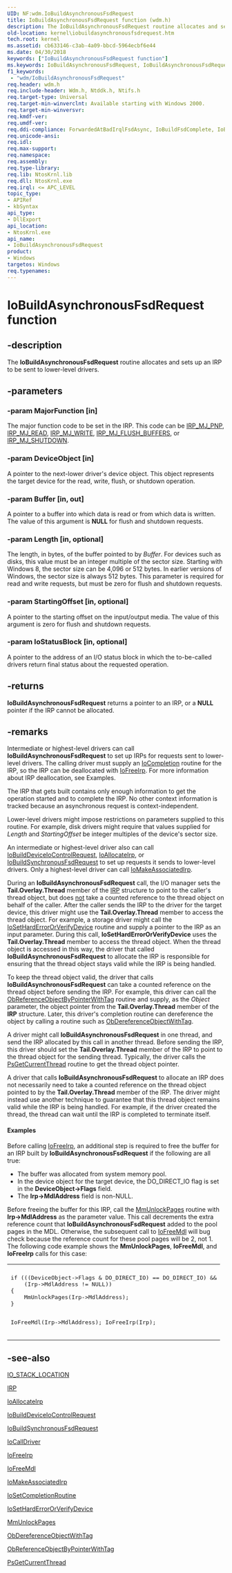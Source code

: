 ```yaml
---
UID: NF:wdm.IoBuildAsynchronousFsdRequest
title: IoBuildAsynchronousFsdRequest function (wdm.h)
description: The IoBuildAsynchronousFsdRequest routine allocates and sets up an IRP to be sent to lower-level drivers.
old-location: kernel\iobuildasynchronousfsdrequest.htm
tech.root: kernel
ms.assetid: cb633146-c3ab-4a09-bbcd-5964ecbf6e44
ms.date: 04/30/2018
keywords: ["IoBuildAsynchronousFsdRequest function"]
ms.keywords: IoBuildAsynchronousFsdRequest, IoBuildAsynchronousFsdRequest routine [Kernel-Mode Driver Architecture], k104_bbefd6f7-02b9-497d-9d9e-aef507436cd4.xml, kernel.iobuildasynchronousfsdrequest, wdm/IoBuildAsynchronousFsdRequest
f1_keywords:
 - "wdm/IoBuildAsynchronousFsdRequest"
req.header: wdm.h
req.include-header: Wdm.h, Ntddk.h, Ntifs.h
req.target-type: Universal
req.target-min-winverclnt: Available starting with Windows 2000.
req.target-min-winversvr: 
req.kmdf-ver: 
req.umdf-ver: 
req.ddi-compliance: ForwardedAtBadIrqlFsdAsync, IoBuildFsdComplete, IoBuildFsdForward, IoBuildFsdFree, HwStorPortProhibitedDDIs
req.unicode-ansi: 
req.idl: 
req.max-support: 
req.namespace: 
req.assembly: 
req.type-library: 
req.lib: NtosKrnl.lib
req.dll: NtosKrnl.exe
req.irql: <= APC_LEVEL
topic_type:
- APIRef
- kbSyntax
api_type:
- DllExport
api_location:
- NtosKrnl.exe
api_name:
- IoBuildAsynchronousFsdRequest
product:
- Windows
targetos: Windows
req.typenames: 
---
```


# IoBuildAsynchronousFsdRequest function


## -description


The <b>IoBuildAsynchronousFsdRequest</b> routine allocates and sets up an IRP to be sent to lower-level drivers.


## -parameters




### -param MajorFunction [in]

The major function code to be set in the IRP. This code can be <a href="https://docs.microsoft.com/windows-hardware/drivers/ifs/irp-mj-pnp">IRP_MJ_PNP</a>, <a href="https://docs.microsoft.com/windows-hardware/drivers/ifs/irp-mj-read">IRP_MJ_READ</a>, <a href="https://docs.microsoft.com/windows-hardware/drivers/kernel/irp-mj-write">IRP_MJ_WRITE</a>, <a href="https://docs.microsoft.com/windows-hardware/drivers/ifs/irp-mj-flush-buffers">IRP_MJ_FLUSH_BUFFERS</a>, or <a href="https://docs.microsoft.com/windows-hardware/drivers/ifs/irp-mj-shutdown">IRP_MJ_SHUTDOWN</a>.


### -param DeviceObject [in]

A pointer to the next-lower driver's device object. This object represents the target device for the read, write, flush, or shutdown operation.


### -param Buffer [in, out]

A pointer to a buffer into which data is read or from which data is written. The value of this argument is <b>NULL</b> for flush and shutdown requests.


### -param Length [in, optional]

The length, in bytes, of the buffer pointed to by <i>Buffer</i>. For devices such as disks, this value must be an integer multiple of the sector size. Starting with Windows 8, the sector size can be 4,096 or 512 bytes. In earlier versions of Windows, the sector size is always 512 bytes. This parameter is required for read and write requests, but must be zero for flush and shutdown requests.


### -param StartingOffset [in, optional]

A pointer to the starting offset on the input/output media. The value of this argument is zero for flush and shutdown requests.


### -param IoStatusBlock [in, optional]

A pointer to the address of an I/O status block in which the to-be-called drivers return final status about the requested operation.


## -returns



<b>IoBuildAsynchronousFsdRequest</b> returns a pointer to an IRP, or a <b>NULL</b> pointer if the IRP cannot be allocated.




## -remarks



Intermediate or highest-level drivers can call <b>IoBuildAsynchronousFsdRequest</b> to set up IRPs for requests sent to lower-level drivers. The calling driver must supply an <a href="https://docs.microsoft.com/windows-hardware/drivers/ddi/wdm/nc-wdm-io_completion_routine">IoCompletion</a> routine for the IRP, so the IRP can be deallocated with <a href="https://docs.microsoft.com/windows-hardware/drivers/devtest/storport-iofreeirp">IoFreeIrp</a>. For more information about IRP deallocation, see Examples.

The IRP that gets built contains only enough information to get the operation started and to complete the IRP. No other context information is tracked because an asynchronous request is context-independent.

Lower-level drivers might impose restrictions on parameters supplied to this routine. For example, disk drivers might require that values supplied for <i>Length</i> and <i>StartingOffset</i> be integer multiples of the device's sector size.

An intermediate or highest-level driver also can call <a href="https://docs.microsoft.com/windows-hardware/drivers/ddi/wdm/nf-wdm-iobuilddeviceiocontrolrequest">IoBuildDeviceIoControlRequest</a>, <a href="https://docs.microsoft.com/windows-hardware/drivers/ddi/wdm/nf-wdm-ioallocateirp">IoAllocateIrp</a>, or <a href="https://docs.microsoft.com/windows-hardware/drivers/ddi/wdm/nf-wdm-iobuildsynchronousfsdrequest">IoBuildSynchronousFsdRequest</a> to set up requests it sends to lower-level drivers. Only a highest-level driver can call <a href="https://docs.microsoft.com/windows-hardware/drivers/ddi/ntddk/nf-ntddk-iomakeassociatedirp">IoMakeAssociatedIrp</a>.

During an <b>IoBuildAsynchronousFsdRequest</b> call, the I/O manager sets the <b>Tail.Overlay.Thread</b> member of the <a href="https://docs.microsoft.com/windows-hardware/drivers/ddi/wdm/ns-wdm-_irp">IRP</a> structure to point to the caller's thread object, but does <u>not</u> take a counted reference to the thread object on behalf of the caller. After the caller sends the IRP to the driver for the target device, this driver might use the <b>Tail.Overlay.Thread</b> member to access the thread object. For example, a storage driver might call the <a href="https://docs.microsoft.com/windows-hardware/drivers/ddi/ntddk/nf-ntddk-iosetharderrororverifydevice">IoSetHardErrorOrVerifyDevice</a> routine and supply a pointer to the IRP as an input parameter. During this call, <b>IoSetHardErrorOrVerifyDevice</b> uses the <b>Tail.Overlay.Thread</b> member to access the thread object. When the thread object is accessed in this way, the driver that called <b>IoBuildAsynchronousFsdRequest</b> to allocate the IRP is responsible for ensuring that the thread object stays valid while the IRP is being handled.

To keep the thread object valid, the driver that calls <b>IoBuildAsynchronousFsdRequest</b> can take a counted reference on the thread object before sending the IRP. For example, this driver can call the <a href="https://docs.microsoft.com/windows-hardware/drivers/ddi/wdm/nf-wdm-obreferenceobjectbypointerwithtag">ObReferenceObjectByPointerWithTag</a> routine and supply, as the <i>Object</i> parameter, the object pointer from the <b>Tail.Overlay.Thread</b> member of the <b>IRP</b> structure. Later, this driver's completion routine can dereference the object by calling a routine such as <a href="https://docs.microsoft.com/windows-hardware/drivers/ddi/wdm/nf-wdm-obdereferenceobjectwithtag">ObDereferenceObjectWithTag</a>.

A driver might call <b>IoBuildAsynchronousFsdRequest</b> in one thread, and send the IRP allocated by this call in another thread. Before sending the IRP, this driver should set the <b>Tail.Overlay.Thread</b> member of the IRP to point to the thread object for the sending thread. Typically, the driver calls the <a href="https://docs.microsoft.com/windows-hardware/drivers/ddi/ntddk/nf-ntddk-psgetcurrentthread">PsGetCurrentThread</a> routine to get the thread object pointer.

A driver that calls <b>IoBuildAsynchronousFsdRequest</b> to allocate an IRP does not necessarily need to take a counted reference on the thread object pointed to by the <b>Tail.Overlay.Thread</b> member of the IRP. The driver might instead use another technique to guarantee that this thread object remains valid while the IRP is being handled. For example, if the driver created the thread, the thread can wait until the IRP is completed to terminate itself.


#### Examples

Before calling <a href="https://docs.microsoft.com/windows-hardware/drivers/devtest/storport-iofreeirp">IoFreeIrp</a>, an additional step is required to free the buffer for an IRP built by <b>IoBuildAsynchronousFsdRequest</b> if the following are all true:

<ul>
<li>The buffer was allocated from system memory pool.</li>
<li>In the device object for the target device, the DO_DIRECT_IO flag is set in the <b>DeviceObject->Flags</b> field.</li>
<li>The <b>Irp->MdlAddress</b> field is non-NULL.</li>
</ul>
Before freeing the buffer for this IRP, call the <a href="https://docs.microsoft.com/windows-hardware/drivers/ddi/wdm/nf-wdm-mmunlockpages">MmUnlockPages</a> routine with <b>Irp->MdlAddress</b> as the parameter value. This call decrements the extra reference count that <b>IoBuildAsynchronousFsdRequest</b> added to the pool pages in the MDL. Otherwise, the subsequent call to <a href="https://docs.microsoft.com/windows-hardware/drivers/ddi/wdm/nf-wdm-iofreemdl">IoFreeMdl</a> will bug check because the reference count for these pool pages will be 2, not 1. The following code example shows the <b>MmUnlockPages</b>, <b>IoFreeMdl</b>, and <b>IoFreeIrp</b> calls for this case:

<div class="code"><span codelanguage=""><table>
<tr>
<th></th>
</tr>
<tr>
<td>
<pre>if (((DeviceObject->Flags & DO_DIRECT_IO) == DO_DIRECT_IO) &&
    (Irp->MdlAddress != NULL))
{
    MmUnlockPages(Irp->MdlAddress);
}

IoFreeMdl(Irp->MdlAddress);
IoFreeIrp(Irp);
</pre>
</td>
</tr>
</table></span></div>



## -see-also




<a href="https://docs.microsoft.com/windows-hardware/drivers/ddi/wdm/ns-wdm-_io_stack_location">IO_STACK_LOCATION</a>



<a href="https://docs.microsoft.com/windows-hardware/drivers/ddi/wdm/ns-wdm-_irp">IRP</a>



<a href="https://docs.microsoft.com/windows-hardware/drivers/ddi/wdm/nf-wdm-ioallocateirp">IoAllocateIrp</a>



<a href="https://docs.microsoft.com/windows-hardware/drivers/ddi/wdm/nf-wdm-iobuilddeviceiocontrolrequest">IoBuildDeviceIoControlRequest</a>



<a href="https://docs.microsoft.com/windows-hardware/drivers/ddi/wdm/nf-wdm-iobuildsynchronousfsdrequest">IoBuildSynchronousFsdRequest</a>



<a href="https://docs.microsoft.com/windows-hardware/drivers/ddi/wdm/nf-wdm-iocalldriver">IoCallDriver</a>



<a href="https://docs.microsoft.com/windows-hardware/drivers/devtest/storport-iofreeirp">IoFreeIrp</a>



<a href="https://docs.microsoft.com/windows-hardware/drivers/ddi/wdm/nf-wdm-iofreemdl">IoFreeMdl</a>



<a href="https://docs.microsoft.com/windows-hardware/drivers/ddi/ntddk/nf-ntddk-iomakeassociatedirp">IoMakeAssociatedIrp</a>



<a href="https://docs.microsoft.com/windows-hardware/drivers/ddi/wdm/nf-wdm-iosetcompletionroutine">IoSetCompletionRoutine</a>



<a href="https://docs.microsoft.com/windows-hardware/drivers/ddi/ntddk/nf-ntddk-iosetharderrororverifydevice">IoSetHardErrorOrVerifyDevice</a>



<a href="https://docs.microsoft.com/windows-hardware/drivers/ddi/wdm/nf-wdm-mmunlockpages">MmUnlockPages</a>



<a href="https://docs.microsoft.com/windows-hardware/drivers/ddi/wdm/nf-wdm-obdereferenceobjectwithtag">ObDereferenceObjectWithTag</a>



<a href="https://docs.microsoft.com/windows-hardware/drivers/ddi/wdm/nf-wdm-obreferenceobjectbypointerwithtag">ObReferenceObjectByPointerWithTag</a>



<a href="https://docs.microsoft.com/windows-hardware/drivers/ddi/ntddk/nf-ntddk-psgetcurrentthread">PsGetCurrentThread</a>
 

 

